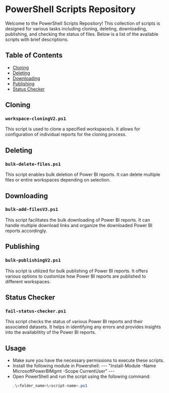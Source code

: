 # PowerShell Scripts Repository

Welcome to the PowerShell Scripts Repository! This collection of scripts is designed for various tasks including cloning, deleting, downloading, publishing, and checking the status of files. Below is a list of the available scripts with brief descriptions.

## Table of Contents
- [Cloning](#cloning)
- [Deleting](#deleting)
- [Downloading](#downloading)
- [Publishing](#publishing)
- [Status Checker](#status-checker)

## Cloning
### `workspace-cloningV2.ps1`
This script is used to clone a specified workspace/s. It allows for configuration of individual reports for the cloning process.

## Deleting
### `bulk-delete-files.ps1`
This script enables bulk deletion of Power BI reports. It can delete multiple files or entire workspaces depending on selection.

## Downloading
### `bulk-add-filesV3.ps1`
This script facilitates the bulk downloading of Power BI reports. It can handle multiple download links and organize the downloaded Power BI reports accordingly.

## Publishing
### `bulk-publishingV2.ps1`
This script is utilized for bulk publishing of Power BI reports. It offers various options to customize how Power BI reports are published to different workspaces.

## Status Checker
### `fail-status-checker.ps1`
This script checks the status of various Power BI reports and their associated datasets. It helps in identifying any errors and provides insights into the availablitity of the Power BI reports.

## Usage
- Make sure you have the necessary permissions to execute these scripts.
- Install the following module in Powershell:
--- "Install-Module -Name MicrosoftPowerBIMgmt -Scope CurrentUser" ---
- Open PowerShell and run the script using the following command:
  ```powershell
  .\<folder_name>\<script-name>.ps1
